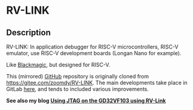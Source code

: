 # RV-LINK

## Description

RV-LINK: In application debugger for RISC-V microcontrollers, RISC-V emulator, use RISC-V development boards (Longan Nano for example). 

Like [Blackmagic](https://github.com/blacksphere/blackmagic), but designed for RISC-V.

This (mirrored) [GitHub](https://github.com/michahoiting/rv-link) repository is originally cloned from https://gitee.com/zoomdy/RV-LINK.
The main developments take place in GitLab [here](https://gitlab.melroy.org/micha/RV-LINK), and tends to included various improvements.

**See also my blog [Using JTAG on the GD32VF103 using RV-Link](https://gitlab.melroy.org/micha/blogs/-/blob/master/Using-JTAG-on-the-GD32VF103-using-RV-Link/Using-JTAG-on-the-GD32VF103-using-RV-Link.md)**
